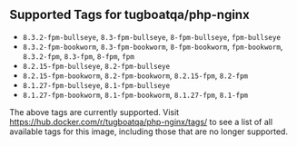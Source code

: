 ## Supported Tags for tugboatqa/php-nginx

* `8.3.2-fpm-bullseye`, `8.3-fpm-bullseye`, `8-fpm-bullseye`, `fpm-bullseye`
* `8.3.2-fpm-bookworm`, `8.3-fpm-bookworm`, `8-fpm-bookworm`, `fpm-bookworm`, `8.3.2-fpm`, `8.3-fpm`, `8-fpm`, `fpm`
* `8.2.15-fpm-bullseye`, `8.2-fpm-bullseye`
* `8.2.15-fpm-bookworm`, `8.2-fpm-bookworm`, `8.2.15-fpm`, `8.2-fpm`
* `8.1.27-fpm-bullseye`, `8.1-fpm-bullseye`
* `8.1.27-fpm-bookworm`, `8.1-fpm-bookworm`, `8.1.27-fpm`, `8.1-fpm`

The above tags are currently supported. Visit https://hub.docker.com/r/tugboatqa/php-nginx/tags/ to see a list of all available tags for this image, including those that are no longer supported.
